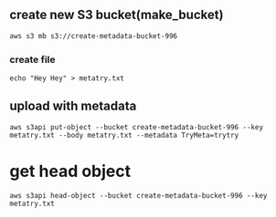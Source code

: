 ## create new S3 bucket(make_bucket)

```md
aws s3 mb s3://create-metadata-bucket-996
```

### create file 
```
echo "Hey Hey" > metatry.txt
```

## upload with metadata
```
aws s3api put-object --bucket create-metadata-bucket-996 --key metatry.txt --body metatry.txt --metadata TryMeta=trytry
```

# get head object
```
aws s3api head-object --bucket create-metadata-bucket-996 --key metatry.txt 
```